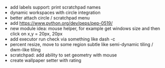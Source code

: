 - add labels support: print scratchpad names
- dynamic workspaces with circle integration
- better attach circle / scratchpad menu
- add https://www.python.org/dev/peps/pep-0519/
- new module idea: mouse helper, for example get windows size and then click on x,y = 20px, 20px
- add executor run check via something like dash -c
- percent resize, move to some region subtle like semi-dynamic tiling / dwm-like tiling
- scratchpad: add ability to set geometry with mouse
- create wallpaper setter with rating
